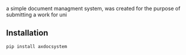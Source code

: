 a simple document managment system, was created for the purpose of submitting a work for uni

## Installation

```bash
pip install axdocsystem
```
